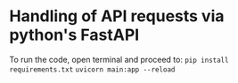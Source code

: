 # Handling of API requests via python's FastAPI

To run the code, open terminal and proceed to: 
`pip install requirements.txt`
`uvicorn main:app --reload`
